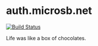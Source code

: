 # auth.microsb.net

[![Build Status](https://travis-ci.org/geminiyellow/auth.microsb.net.svg?branch=master)](https://travis-ci.org/geminiyellow/auth.microsb.net)

Life was like a box of chocolates.
